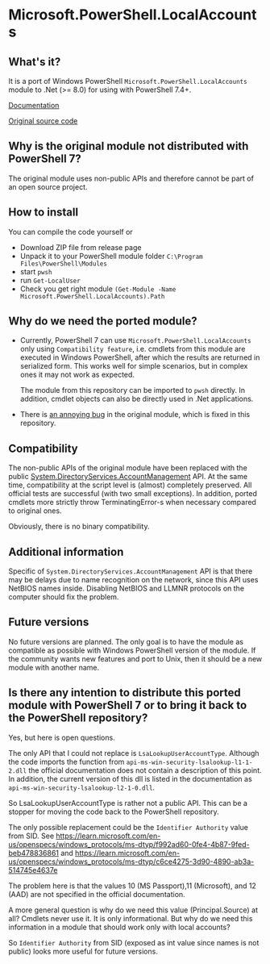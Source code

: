 ﻿# Microsoft.PowerShell.LocalAccounts

## What's it?

It is a port of Windows PowerShell `Microsoft.PowerShell.LocalAccounts` module to .Net (>= 8.0) for using with PowerShell 7.4+.

[Documentation](https://learn.microsoft.com/en-us/powershell/module/microsoft.powershell.localaccounts/?view=powershell-5.1)

[Original source code](https://github.com/PowerShell/PowerShell/tree/master/src/Microsoft.PowerShell.LocalAccounts)

## Why is the original module not distributed with PowerShell 7?

The original module uses non-public APIs and therefore cannot be part of an open source project.

## How to install

 You can compile the code yourself or

- Download ZIP file from release page
- Unpack it to your PowerShell module folder `C:\Program Files\PowerShell\Modules`
- start `pwsh`
- run `Get-LocalUser`
- Check you get right module `(Get-Module -Name Microsoft.PowerShell.LocalAccounts).Path`

## Why do we need the ported module?

- Currently, PowerShell 7 can use `Microsoft.PowerShell.LocalAccounts` only using `Compatibility feature`,
  i.e. cmdlets from this module are executed in Windows PowerShell, after which the results are returned in serialized form.
  This works well for simple scenarios, but in complex ones it may not work as expected.

  The module from this repository can be imported to `pwsh` directly. In addition, cmdlet objects can also be directly used in .Net applications.

- There is [an annoying bug](https://github.com/PowerShell/PowerShell/issues/2996) in the original module, which is fixed in this repository.

## Compatibility

 The non-public APIs of the original module have been replaced with the public [System.DirectoryServices.AccountManagement](https://learn.microsoft.com/en-us/dotnet/api/system.directoryservices.accountmanagement) API.
 At the same time, compatibility at the script level is (almost) completely preserved. All official tests are successful (with two small exceptions).
 In addition, ported cmdlets more strictly throw TerminatingError-s when necessary compared to original ones.

 Obviously, there is no binary compatibility.

## Additional information

Specific of `System.DirectoryServices.AccountManagement` API is that there may be delays due to name recognition on the network, since this API uses NetBIOS names inside. Disabling NetBIOS and LLMNR protocols on the computer should fix the problem.

## Future versions

 No future versions are planned. The only goal is to have the module as compatible as possible with Windows PowerShell version of the module.
 If the community wants new features and port to Unix, then it should be a new module with another name.

## Is there any intention to distribute this ported module with PowerShell 7 or to bring it back to the PowerShell repository?

 Yes, but here is open questions.

 The only API that I could not replace is `LsaLookupUserAccountType`.
 Although the code imports the function from `api-ms-win-security-lsalookup-l1-1-2.dll` the official documentation does not contain a description of this point.
 In addition, the current version of this dll is listed in the documentation as `api-ms-win-security-lsalookup-l2-1-0.dll`.

 So LsaLookupUserAccountType is rather not a public API. This can be a stopper for moving the code back to the PowerShell repository.

 The only possible replacement could be the `Identifier Authority` value from SID.
 See https://learn.microsoft.com/en-us/openspecs/windows_protocols/ms-dtyp/f992ad60-0fe4-4b87-9fed-beb478836861
 and https://learn.microsoft.com/en-us/openspecs/windows_protocols/ms-dtyp/c6ce4275-3d90-4890-ab3a-514745e4637e

 The problem here is that the values 10 (MS Passport),11 (Microsoft), and 12 (AAD) are not specified in the official documentation.

 A more general question is why do we need this value (Principal.Source) at all?
 Cmdlets never use it. It is only informational. But why do we need this information in a module that should work only with local accounts?

 So `Identifier Authority` from SID (exposed as int value since names is not public) looks more useful for future versions.
